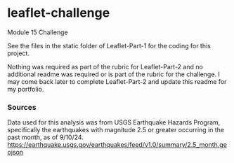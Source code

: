 # leaflet-challenge
Module 15 Challenge

See the files in the static folder of Leaflet-Part-1 for the coding for this project.

Nothing was required as part of the rubric for Leaflet-Part-2 and no additional readme was required or is part of the rubric for the challenge. I may come back later to complete Leaflet-Part-2 and update this readme for my portfolio.

### Sources
Data used for this analysis was from USGS Earthquake Hazards Program, specifically the earthquakes with magnitude 2.5 or greater occurring in the past month, as of 9/10/24. https://earthquake.usgs.gov/earthquakes/feed/v1.0/summary/2.5_month.geojson
